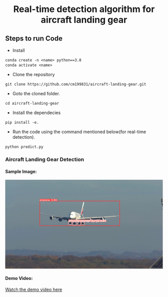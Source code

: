 <H1 align="center">Real-time detection algorithm for aircraft landing gear</H1>

## Steps to run Code

- Install
```
conda create -n <name> python==3.8
conda activate <name>
```

- Clone the repository
```
git clone https://github.com/cm199831/aircraft-landing-gear.git
```

- Goto the cloned folder.
```
cd aircraft-landing-gear
```

- Install the dependecies
```
pip install -e.
```

- Run the code using the command mentioned below(for real-time detection).
```
python predict.py
```

### Aircraft Landing Gear Detection

#### Sample Image:
![Aircraft Landing Gear](./aircraft.jpg)

#### Demo Video:
[Watch the demo video here](https://your-username.github.io/your-repo/demo.html)








